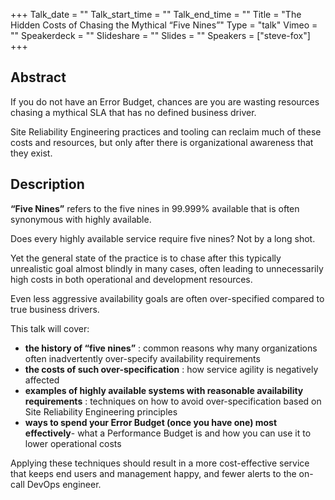 +++
Talk_date = ""
Talk_start_time = ""
Talk_end_time = ""
Title = "The Hidden Costs of Chasing the Mythical “Five Nines”"
Type = "talk"
Vimeo = ""
Speakerdeck = ""
Slideshare = ""
Slides = ""
Speakers = ["steve-fox"]
+++

## Abstract
If you do not have an Error Budget, chances are you are wasting resources chasing a mythical SLA that has no defined business driver.

Site Reliability Engineering practices and tooling can reclaim much of these costs and resources, but only after there is organizational awareness that they exist.

## Description
**“Five Nines”** refers to the five nines in 99.999% available that is often synonymous with highly available.

Does every highly available service require five nines? Not by a long shot.

Yet the general state of the practice is to chase after this typically unrealistic goal almost blindly in many cases, often leading to unnecessarily high costs in both operational and development resources.

Even less aggressive availability goals are often over-specified compared to true business drivers.

This talk will cover:

- **the history of “five nines”** : common reasons why many organizations often inadvertently over-specify availability requirements
- **the costs of such over-specification** : how service agility is negatively affected
- **examples of highly available systems with reasonable availability requirements** : techniques on how to avoid over-specification based on Site Reliability Engineering principles
- **ways to spend your Error Budget (once you have one) most effectively**- what a Performance Budget is and how you can use it to lower operational costs

Applying these techniques should result in a more cost-effective service that keeps end users and management happy, and fewer alerts to the on-call DevOps engineer.
